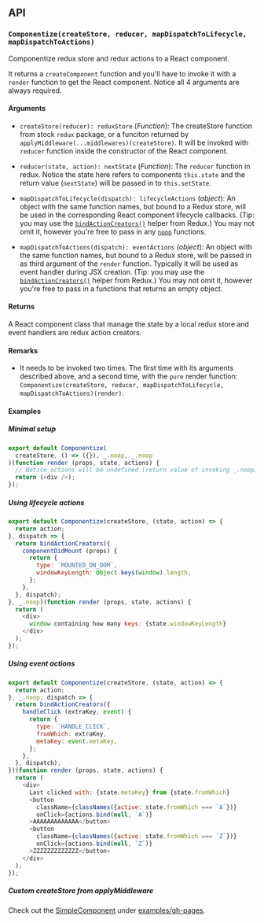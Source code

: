 ## API

### `Componentize(createStore, reducer, mapDispatchToLifecycle, mapDispatchToActions)`

Componentize redux store and redux actions to a React component.

It returns a `createComponent` function and you'll have to invoke it with a `render` function to get the React component. Notice all 4 arguments are always required.

#### Arguments

* `createStore(reducer): reduxStore` \(*Function*): The createStore function from stock `redux` package, or a funciton returned by `applyMiddleware(...middlewares)(createStore)`. It will be invoked with `reducer` function inside the constructor of the React component.

* `reducer(state, action): nextState` \(*Function*): The `reducer` function in redux. Notice the state here refers to components `this.state` and the return value (`nextState`) will be passed in to `this.setState`.

* `mapDispatchToLifecycle(dispatch): lifecycleActions` \(*object*): An object with the same function names, but bound to a Redux store, will be used in the corresponding React component lifecycle callbacks. (Tip: you may use the [`bindActionCreators()`](http://gaearon.github.io/redux/docs/api/bindActionCreators.html) helper from Redux.) You may not omit it, however you're free to pass in any [`noop`](https://lodash.com/docs#noop) functions.

* `mapDispatchToActions(dispatch): eventActions` \(*object*): An object with the same function names, but bound to a Redux store, will be passed in as third argument of the `render` function. Typically it will be used as event handler during JSX creation. (Tip: you may use the [`bindActionCreators()`](http://gaearon.github.io/redux/docs/api/bindActionCreators.html) helper from Redux.) You may not omit it, however you're free to pass in a functions that returns an empty object.

#### Returns

A React component class that manage the state by a local redux store and event handlers are redux action creators.

#### Remarks

* It needs to be invoked two times. The first time with its arguments described above, and a second time, with the `pure` render function: `Componentize(createStore, reducer, mapDispatchToLifecycle, mapDispatchToActions)(render)`.

#### Examples

##### Minimal setup

```js
export default Componentize(
  createStore, () => ({}), _.noop, _.noop
)(function render (props, state, actions) {
  // Notice actions will be undefined (return value of invoking _.noop)
  return (<div />);
});
```

##### Using lifecycle actions

```js
export default Componentize(createStore, (state, action) => {
  return action;
}, dispatch => {
  return bindActionCreators({
    componentDidMount (props) {
      return {
        type: `MOUNTED_ON_DOM`,
        windowKeyLength: Object.keys(window).length,
      };
    },
  }, dispatch);
}, _.noop)(function render (props, state, actions) {
  return (
    <div>
      window containing how many keys: {state.windowKeyLength}
    </div>
  );
});
```

##### Using event actions

```js
export default Componentize(createStore, (state, action) => {
  return action;
}, _.noop, dispatch => {
  return bindActionCreators({
    handleClick (extraKey, event) {
      return {
        type: `HANDLE_CLICK`,
        fromWhich: extraKey,
        metaKey: event.metaKey,
      };
    },
  }, dispatch);
})(function render (props, state, actions) {
  return (
    <div>
      Last clicked with: {state.metaKey} from {state.fromWhich}
      <button
        className={classNames({active: state.fromWhich === `A`})}
        onClick={actions.bind(null, `A`)}
      >AAAAAAAAAAAAA</button>
      <button
        className={classNames({active: state.fromWhich === `Z`})}
        onClick={actions.bind(null, `Z`)}
      >ZZZZZZZZZZZZZ</button>
    </div>
  );
});
```

##### Custom createStore from applyMiddleware

Check out the [SimpleComponent](https://github.com/tomchentw/redux-component/blob/master/examples/gh-pages/src/SimpleComponent.js) under [examples/gh-pages](https://github.com/tomchentw/redux-component/tree/master/examples/gh-pages).
